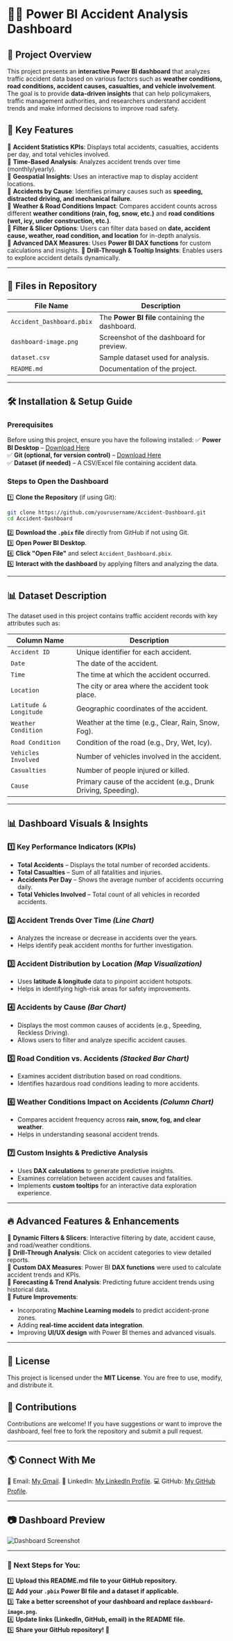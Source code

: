 # 🚗💥 Power BI Accident Analysis Dashboard

## 📌 Project Overview
This project presents an **interactive Power BI dashboard** that analyzes traffic accident data based on various factors such as **weather conditions, road conditions, accident causes, casualties, and vehicle involvement**. The goal is to provide **data-driven insights** that can help policymakers, traffic management authorities, and researchers understand accident trends and make informed decisions to improve road safety.

## 🎯 **Key Features**
🔹 **Accident Statistics KPIs**: Displays total accidents, casualties, accidents per day, and total vehicles involved.  
🔹 **Time-Based Analysis**: Analyzes accident trends over time (monthly/yearly).  
🔹 **Geospatial Insights**: Uses an interactive map to display accident locations.  
🔹 **Accidents by Cause**: Identifies primary causes such as **speeding, distracted driving, and mechanical failure**.  
🔹 **Weather & Road Conditions Impact**: Compares accident counts across different **weather conditions (rain, fog, snow, etc.)** and **road conditions (wet, icy, under construction, etc.)**.  
🔹 **Filter & Slicer Options**: Users can filter data based on **date, accident cause, weather, road condition, and location** for in-depth analysis.  
🔹 **Advanced DAX Measures**: Uses **Power BI DAX functions** for custom calculations and insights.
🔹 **Drill-Through & Tooltip Insights**: Enables users to explore accident details dynamically.

---

## 📂 **Files in Repository**

| File Name                | Description                                      |
|--------------------------|--------------------------------------------------|
| `Accident_Dashboard.pbix` | The **Power BI file** containing the dashboard. |
| `dashboard-image.png`     | Screenshot of the dashboard for preview.       |
| `dataset.csv`             | Sample dataset used for analysis.              |
| `README.md`               | Documentation of the project.                   |

---

## 🛠️ **Installation & Setup Guide**

### **Prerequisites**
Before using this project, ensure you have the following installed:
✅ **Power BI Desktop** – [Download Here](https://powerbi.microsoft.com/desktop/)  
✅ **Git (optional, for version control)** – [Download Here](https://git-scm.com/)  
✅ **Dataset (if needed)** – A CSV/Excel file containing accident data.  

### **Steps to Open the Dashboard**

1️⃣ **Clone the Repository** (if using Git):  
```bash
git clone https://github.com/yourusername/Accident-Dashboard.git
cd Accident-Dashboard
```

2️⃣ **Download the `.pbix` file** directly from GitHub if not using Git.  
3️⃣ **Open Power BI Desktop**.  
4️⃣ **Click "Open File"** and select `Accident_Dashboard.pbix`.  
5️⃣ **Interact with the dashboard** by applying filters and analyzing the data.

---

## 📊 **Dataset Description**

The dataset used in this project contains traffic accident records with key attributes such as:

| Column Name           | Description                                           |
|---------------------- |------------------------------------------------------|
| `Accident ID`        | Unique identifier for each accident.                 |
| `Date`               | The date of the accident.                            |
| `Time`               | The time at which the accident occurred.            |
| `Location`           | The city or area where the accident took place.     |
| `Latitude & Longitude` | Geographic coordinates of the accident.             |
| `Weather Condition`  | Weather at the time (e.g., Clear, Rain, Snow, Fog).  |
| `Road Condition`     | Condition of the road (e.g., Dry, Wet, Icy).         |
| `Vehicles Involved`  | Number of vehicles involved in the accident.         |
| `Casualties`         | Number of people injured or killed.                 |
| `Cause`             | Primary cause of the accident (e.g., Drunk Driving, Speeding). |

---

## 📊 **Dashboard Visuals & Insights**

### **1️⃣ Key Performance Indicators (KPIs)**
* **Total Accidents** – Displays the total number of recorded accidents.
* **Total Casualties** – Sum of all fatalities and injuries.
* **Accidents Per Day** – Shows the average number of accidents occurring daily.
* **Total Vehicles Involved** – Total count of all vehicles in recorded accidents.

### **2️⃣ Accident Trends Over Time** _(Line Chart)_
* Analyzes the increase or decrease in accidents over the years.
* Helps identify peak accident months for further investigation.

### **3️⃣ Accident Distribution by Location** _(Map Visualization)_
* Uses **latitude & longitude** data to pinpoint accident hotspots.
* Helps in identifying high-risk areas for safety improvements.

### **4️⃣ Accidents by Cause** _(Bar Chart)_
* Displays the most common causes of accidents (e.g., Speeding, Reckless Driving).
* Allows users to filter and analyze specific accident causes.

### **5️⃣ Road Condition vs. Accidents** _(Stacked Bar Chart)_
* Examines accident distribution based on road conditions.
* Identifies hazardous road conditions leading to more accidents.

### **6️⃣ Weather Conditions Impact on Accidents** _(Column Chart)_
* Compares accident frequency across **rain, snow, fog, and clear weather**.
* Helps in understanding seasonal accident trends.

### **7️⃣ Custom Insights & Predictive Analysis**
* Uses **DAX calculations** to generate predictive insights.
* Examines correlation between accident causes and fatalities.
* Implements **custom tooltips** for an interactive data exploration experience.

---

## 🔥 **Advanced Features & Enhancements**

🚀 **Dynamic Filters & Slicers**: Interactive filtering by date, accident cause, and road/weather conditions.  
🚀 **Drill-Through Analysis**: Click on accident categories to view detailed reports.  
🚀 **Custom DAX Measures**: Power BI **DAX functions** were used to calculate accident trends and KPIs.  
🚀 **Forecasting & Trend Analysis**: Predicting future accident trends using historical data.  
🚀 **Future Improvements**:
* Incorporating **Machine Learning models** to predict accident-prone zones.
* Adding **real-time accident data integration**.
* Improving **UI/UX design** with Power BI themes and advanced visuals.

---

## 📜 **License**
This project is licensed under the **MIT License**. You are free to use, modify, and distribute it.

## 🤝 **Contributions**
Contributions are welcome! If you have suggestions or want to improve the dashboard, feel free to fork the repository and submit a pull request.

---

## 🌎 **Connect With Me**
📧 Email: [My Gmail](alhassanabdulmonam@gmail.com).
🔗 LinkedIn: [My LinkedIn Profile](www.linkedin.com/in/hassan-abdulmonam-).
💻 GitHub: [My GitHub Profile](https://github.com/Alhassan-Abdulmonam).

---

## 📷 **Dashboard Preview**
![Dashboard Screenshot](https://github.com/Alhassan-Abdulmonam/Accident-Dashboard/blob/main/Accident-Dashboard.png)

---

### **🚀 Next Steps for You:**
1️⃣ **Upload this README.md file to your GitHub repository.**  
2️⃣ **Add your `.pbix` Power BI file and a dataset if applicable.**  
3️⃣ **Take a better screenshot of your dashboard and replace `dashboard-image.png`.**  
4️⃣ **Update links (LinkedIn, GitHub, email) in the README file.**  
5️⃣ **Share your GitHub repository! 🎉**
